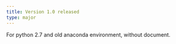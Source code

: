 ```yaml
---
title: Version 1.0 released
type: major
---
```


For python 2.7 and old anaconda environment, without document.
